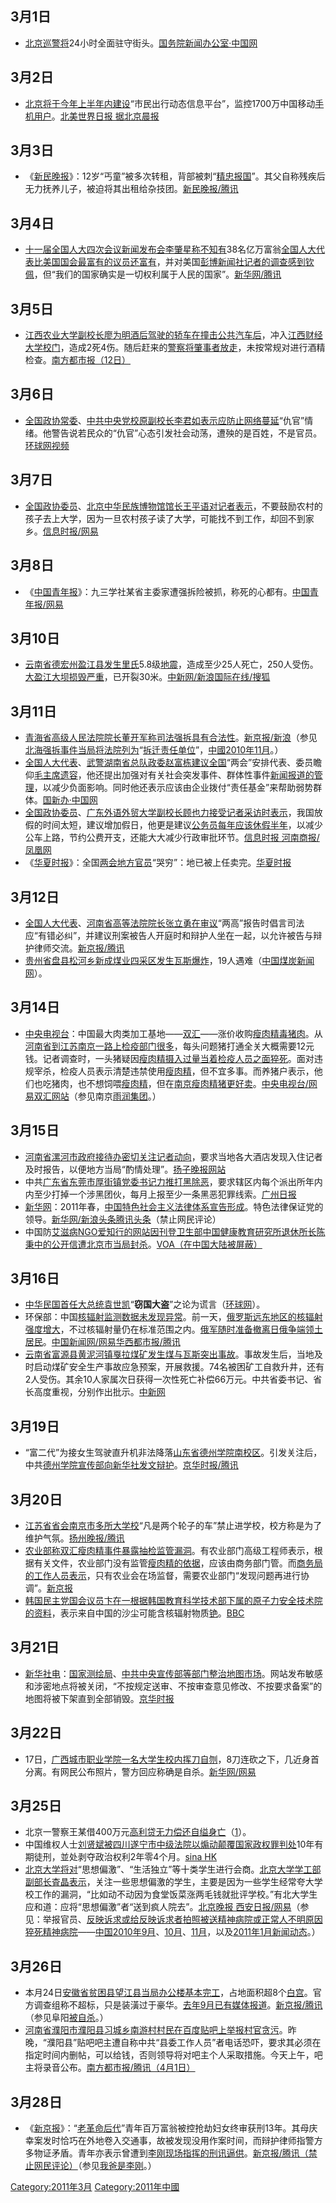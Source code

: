 <noinclude></noinclude>

## 3月1日

  - [北京巡警将](https://zh.wikipedia.org/wiki/北京 "wikilink")24小时全面驻守街头。[国务院新闻办公室·中国网](https://archive.is/20130101115436/http://jjsx.china.com.cn/list_33/84715.html)

## 3月2日

  - [北京将于今年上半年内建设](https://zh.wikipedia.org/wiki/北京 "wikilink")“市民出行动态信息平台”，监控1700万中国移动[手机用户](https://zh.wikipedia.org/wiki/手机 "wikilink")。[北美世界日报
    据北京晨报](https://archive.is/20130428160535/http://www.worldjournal.com/view/full_news/12139482/article-%E5%85%A9%E6%9C%83%E6%80%95%E9%96%8B%E3%80%8C%E8%8A%B1%E3%80%8D-%E6%89%8B%E6%A9%9F%E5%AE%9A%E4%BD%8D%E7%9B%A3%E6%8E%A7?instance=m1)

## 3月3日

  - 《[新民晚报](../Page/新民晚报.md "wikilink")》：12岁“丐童”被多次转租，背部被刺“[精忠报国](https://zh.wikipedia.org/wiki/精忠报国 "wikilink")”。其父自称残疾后无力抚养儿子，被迫将其出租给杂技团。[新民晚报/腾讯](http://news.qq.com/a/20110303/002315.htm)

## 3月4日

  - [十一届全国人大四次会议新闻发布会](https://zh.wikipedia.org/wiki/十一届全国人大四次会议 "wikilink")[李肇星称不知有](../Page/李肇星.md "wikilink")38名亿万富翁[全国人大代表比](https://zh.wikipedia.org/wiki/全国人大代表 "wikilink")[美国国会最富有的议员还富有](../Page/美国国会.md "wikilink")，并对美国[彭博新闻社记者的调查感到钦佩](https://zh.wikipedia.org/wiki/彭博新闻社 "wikilink")，但“我们的国家确实是一切权利属于人民的国家”。[新华网/腾讯](http://news.qq.com/a/20110304/001420.htm)

## 3月5日

  - [江西农业大学副校长](../Page/江西农业大学.md "wikilink")[廖为明酒后驾驶的轿车在撞击](https://zh.wikipedia.org/wiki/廖为明 "wikilink")[公共汽车后](https://zh.wikipedia.org/wiki/公共汽车 "wikilink")，冲入[江西财经大学校门](../Page/江西财经大学.md "wikilink")，造成2死4伤。随后赶来的[警察将肇事者放走](../Page/警察.md "wikilink")，未按常规对进行酒精检查。[南方都市报（12日）](https://web.archive.org/web/20150621211111/http://gcontent.oeeee.com/1/94/19485224d128528d/Blog/508/e1d23d.html)

## 3月6日

  - [全国政协常委](https://zh.wikipedia.org/wiki/全国政协常委 "wikilink")、[中共中央党校原副校长](../Page/中共中央党校.md "wikilink")[李君如表示应防止网络蔓延](../Page/李君如.md "wikilink")“仇官”情绪。他警告说若民众的“仇官”心态引发社会动荡，遭殃的是百姓，不是官员。[环球网视频](https://web.archive.org/web/20110310060650/http://china.huanqiu.com/lhbd/shp/2011-03/1543895.html)

## 3月7日

  - [全国政协委员](https://zh.wikipedia.org/wiki/全国政协委员 "wikilink")、[北京中华民族博物馆馆长](https://zh.wikipedia.org/wiki/北京中华民族博物馆 "wikilink")[王平语对记者表示](https://zh.wikipedia.org/wiki/王平语 "wikilink")，不要鼓励农村的孩子去上大学，因为一旦农村孩子读了大学，可能找不到工作，却回不到家乡。[信息时报/网易](http://news.163.com/11/0308/09/6UK4N6CU0001124J.html)

## 3月8日

  - 《[中国青年报](../Page/中国青年报.md "wikilink")》：九三学社某省主委家遭强拆险被抓，称死的心都有。[中国青年报/网易](http://news.163.com/11/0308/11/6UKBOUGG0001124J.html)

## 3月10日

  - [云南省](../Page/云南省.md "wikilink")[德宏州](https://zh.wikipedia.org/wiki/德宏州 "wikilink")[盈江县发生](../Page/盈江县.md "wikilink")[里氏](https://zh.wikipedia.org/wiki/里氏 "wikilink")5.8级[地震](https://zh.wikipedia.org/wiki/2011年云南盈江地震 "wikilink")，造成至少25人死亡，250人受伤。[大盈江大坝损毁严重](https://zh.wikipedia.org/wiki/大盈江大坝 "wikilink")，已开裂30米。[中新网/新浪](http://news.sina.com.cn/c/2011-03-11/005822090911.shtml)[国际在线/搜狐](http://green.sohu.com/20110314/n279809094.shtml)

## 3月11日

  - [青海省高级人民法院院长](../Page/青海省高级人民法院.md "wikilink")[董开军称司法强拆具有合法性](https://zh.wikipedia.org/wiki/董开军 "wikilink")。[新京报/新浪](http://news.sina.com.cn/c/2011-03-12/033322099100.shtml)（参见[北海强拆事件当局将法院列为](https://zh.wikipedia.org/wiki/北海强拆事件 "wikilink")“[拆迁责任单位](https://zh.wikipedia.org/wiki/强拆 "wikilink")”，[中國2010年11月](../Page/中國2010年11月.md "wikilink")。）
  - [全国人大代表](https://zh.wikipedia.org/wiki/全国人大代表 "wikilink")、[武警湖南省总队](https://zh.wikipedia.org/wiki/武警 "wikilink")[政委](https://zh.wikipedia.org/wiki/政委 "wikilink")[赵富栋建议全国](https://zh.wikipedia.org/wiki/赵富栋 "wikilink")“两会”安排代表、委员瞻仰[毛主席遗容](https://zh.wikipedia.org/wiki/毛主席 "wikilink")，他还提出加强对有关社会突发事件、群体性事件[新闻报道的管理](https://zh.wikipedia.org/wiki/新闻报道 "wikilink")，以减少负面影响。同时他还表示应该由企业拨付“责任基金”来帮助弱势群体。[国新办·中国网](http://lianghui.china.com.cn/2011/2011-03/13/content_22124776.htm)
  - [全国政协委员](https://zh.wikipedia.org/wiki/全国政协委员 "wikilink")、[广东外语外贸大学副校长](../Page/广东外语外贸大学.md "wikilink")[顾也力接受记者采访时表示](https://zh.wikipedia.org/wiki/顾也力 "wikilink")，我国放假的时间太短，建议增加假日，他更是建议[公务员每年应该休假半年](https://zh.wikipedia.org/wiki/公务员 "wikilink")，以减少公车上路，节约公费开支，还能大大减少行政审批环节。[信息时报
    河南商报/凤凰网](http://news.ifeng.com/mainland/special/2011lianghui/content-4/detail_2011_03/12/5111279_0.shtml)
  - 《[华夏时报](https://zh.wikipedia.org/wiki/华夏时报 "wikilink")》：全国[两会地方官员](../Page/两会.md "wikilink")“哭穷”：地已被上任卖完。[华夏时报](https://web.archive.org/web/20110316194618/http://www.chinatimes.cc/yaowen/hongguan/2011-03-11/21992.shtml)

## 3月12日

  - [全国人大代表](https://zh.wikipedia.org/wiki/全国人大代表 "wikilink")、[河南省高等法院院长](https://zh.wikipedia.org/wiki/河南省高等法院 "wikilink")[张立勇在审议](https://zh.wikipedia.org/wiki/张立勇 "wikilink")“两高”报告时倡言司法应“有错必纠”，并建议刑案被告人开庭时和辩护人坐在一起，以允许被告与辩护律师交流。[新京报/腾讯](http://view.news.qq.com/a/20110314/000020.htm)
  - [贵州省](../Page/贵州省.md "wikilink")[盘县松河乡新成煤业四采区发生](https://zh.wikipedia.org/wiki/盘县 "wikilink")[瓦斯爆炸](https://zh.wikipedia.org/wiki/瓦斯 "wikilink")，19人遇难（[中国煤炭新闻网](http://www.cwestc.com/newshtml/2011-8-15/209764.shtml)）。

## 3月14日

  - [中央电视台](https://zh.wikipedia.org/wiki/中央电视台 "wikilink")：中国最大肉类加工基地——[双汇](https://zh.wikipedia.org/wiki/双汇 "wikilink")——涨价收购[瘦肉精毒猪肉](../Page/瘦肉精.md "wikilink")。从[河南省到](../Page/河南省.md "wikilink")[江苏](https://zh.wikipedia.org/wiki/江苏 "wikilink")[南京一路上检疫部门很多](https://zh.wikipedia.org/wiki/南京 "wikilink")，每头问题猪打通全关大概需要12元钱。记者调查时，一头猪疑因[瘦肉精摄入过量当着检疫人员之面猝死](../Page/瘦肉精.md "wikilink")。面对违规宰杀，检疫人员表示清楚违禁使用[瘦肉精](../Page/瘦肉精.md "wikilink")，但不宜多事。而养猪户表示，他们也吃猪肉，也不想饲喂[瘦肉精](../Page/瘦肉精.md "wikilink")，但在[南京瘦肉精猪更好卖](https://zh.wikipedia.org/wiki/南京 "wikilink")。[中央电视台/网易](http://news.163.com/11/0315/09/6V67PHMS0001124J.html)[双汇网站](http://www.shuanghui.net/)（参见南京[雨润集团](../Page/雨润集团.md "wikilink")。）

## 3月15日

  - [河南省](../Page/河南省.md "wikilink")[漯河市政府接待办密切关注记者动向](../Page/漯河市.md "wikilink")，要求当地各大酒店发现入住记者及时报告，以便地方当局“酌情处理”。[扬子晚报网站](http://www.yangtse.com/news/gn/201103/t20110316_792365.htm)
  - 中共[广东省](../Page/广东省.md "wikilink")[东莞市](../Page/东莞市.md "wikilink")[厚街镇党委书记力推打黑除恶](https://zh.wikipedia.org/wiki/厚街镇 "wikilink")，要求辖区内每个派出所年内内至少打掉一个涉黑团伙，每月上报至少一条黑恶犯罪线索。[广州日报](https://web.archive.org/web/20110320030824/http://gzdaily.dayoo.com/html/2011-03/16/content_1292506.htm)
  - [新华网](../Page/新华网.md "wikilink")：2011年春，[中国特色社会主义法律体系宣告形成](https://zh.wikipedia.org/wiki/中国特色社会主义法律体系 "wikilink")。特色法律保证党的领导。[新华网/新浪头条](http://news.sina.com.cn/c/2011-03-16/002022121008.shtml)[腾讯头条](http://news.qq.com/a/20110316/000002.htm)（禁止网民评论）
  - 中国防[艾滋病](https://zh.wikipedia.org/wiki/艾滋病 "wikilink")[NGO](https://zh.wikipedia.org/wiki/NGO "wikilink")[爱知行的网站因刊登](https://zh.wikipedia.org/wiki/爱知行 "wikilink")[卫生部](https://zh.wikipedia.org/wiki/卫生部 "wikilink")[中国健康教育研究所退休所长](https://zh.wikipedia.org/wiki/中国健康教育研究所 "wikilink")[陈秉中的公开信遭北京市当局封杀](https://zh.wikipedia.org/wiki/陈秉中 "wikilink")。[VOA（在中国大陆被屏蔽）](http://www.voanews.com/chinese/news/20110317-Chinese-Aids-rights-website-down-118158274.html)

## 3月16日

  - [中华民国首任大总统](https://zh.wikipedia.org/wiki/中华民国 "wikilink")[袁世凯](../Page/袁世凯.md "wikilink")“**窃国大盗**”之论为谎言（[环球网](https://web.archive.org/web/20111208131131/http://history.huanqiu.com/miwen/2011-03/1565192.html)）。
  - 环保部：中国[核辐射监测数据未发现异常](https://zh.wikipedia.org/wiki/核辐射 "wikilink")。前一天，[俄罗斯远东地区的核辐射强度增大](../Page/俄罗斯.md "wikilink")，不过核辐射量仍在标准范围之内。[俄军随时准备撤离日俄争端领土居民](https://zh.wikipedia.org/wiki/俄军 "wikilink")。[中国新闻网/网易](http://news.163.com/11/0316/12/6V93JJT100014JB6.html)[华西都市报/腾讯](http://news.qq.com/a/20110316/000812.htm)
  - [云南省](../Page/云南省.md "wikilink")[富源县](../Page/富源县.md "wikilink")[黄泥河镇戛拉](https://zh.wikipedia.org/wiki/黄泥河镇 "wikilink")[煤矿发生](../Page/煤矿.md "wikilink")[煤与瓦斯突出事故](https://zh.wikipedia.org/wiki/煤与瓦斯突出事故 "wikilink")。事故发生后，当地及时启动煤矿安全生产事故应急预案，开展救援。74名被困矿工自救升井，还有2人受伤。其余10人家属次日获得一次性死亡补偿66万元。中共省委书记、省长高度重视，分别作出批示。[中新网](http://www.chinanews.com/gn/2011/03-18/2915124.shtml)

## 3月19日

  - “富二代”为接女生驾驶直升机非法降落[山东省](https://zh.wikipedia.org/wiki/山东省 "wikilink")[德州学院南校区](../Page/德州学院.md "wikilink")。引发关注后，中共[德州学院宣传部向新华社发文辩护](../Page/德州学院.md "wikilink")。[京华时报/腾讯](http://news.qq.com/a/20110326/000056.htm)

## 3月20日

  - [江苏省省会](../Page/江苏省.md "wikilink")[南京市多所大学校](https://zh.wikipedia.org/wiki/南京市 "wikilink")“凡是两个轮子的车”禁止进学校，校方称是为了维护气氛。[扬州晚报/腾讯](http://news.qq.com/a/20110326/000079.htm)
  - [农业部称](../Page/农业部.md "wikilink")[双汇瘦肉精事件暴露抽检监管漏洞](https://zh.wikipedia.org/wiki/双汇 "wikilink")。有农业部门高级工程师表示，根据有关文件，农业部门没有监管[瘦肉精的依据](../Page/瘦肉精.md "wikilink")，应该由商务部门管。而[商务局的工作人员表示](https://zh.wikipedia.org/wiki/商务局 "wikilink")，只有农业会在场监督，需要农业部门“发现问题再进行协调”。[新京报](https://web.archive.org/web/20110323151334/http://news.163.com/11/0320/03/6VIFAAL60001124J.html)
  - [韩国民主党国会议员](../Page/韩国民主党.md "wikilink")[卞在一根据](https://zh.wikipedia.org/wiki/卞在一 "wikilink")[韩国教育科学技术部下属的原子力安全技术院的资料](https://zh.wikipedia.org/wiki/韩国教育科学技术部 "wikilink")，表示来自中国的沙尘可能含核辐射物质[铯](../Page/铯.md "wikilink")。[BBC](http://www.bbc.co.uk/zhongwen/simp/china/2011/03/110320_southkorea_sandstorm.shtml)

## 3月21日

  - [新华社电](../Page/新华社.md "wikilink")：[国家测绘局](https://zh.wikipedia.org/wiki/国家测绘局 "wikilink")、[中共中央宣传部等部门整治地图市场](../Page/中共中央宣传部.md "wikilink")。网站发布敏感和涉密地点将被关闭，“不按规定送审、不按审查意见修改、不按要求备案”的地图将被下架直到全部销毁。[京华时报](https://web.archive.org/web/20110326041819/http://epaper.jinghua.cn/html/2011-03/22/content_643005.htm)

## 3月22日

  - 17日，[广西城市职业学院一名大学生校内挥刀](https://zh.wikipedia.org/wiki/广西城市职业学院 "wikilink")[自刎](https://zh.wikipedia.org/wiki/自刎 "wikilink")，8刀连砍之下，几近身首分离。有网民公布照片，警方回应称确是自杀。[新华网/网易](http://news.163.com/11/0324/17/6VU6S48I00014JB5.html)

## 3月25日

  - 北京一警察王某借400万元[高利贷无力偿还](https://zh.wikipedia.org/wiki/高利贷 "wikilink")[自缢身亡](https://zh.wikipedia.org/wiki/自缢 "wikilink")（[1](http://news.qq.com/a/20111013/000047.htm)）。
  - 中国维权人士[刘贤斌被](../Page/刘贤斌.md "wikilink")[四川](https://zh.wikipedia.org/wiki/四川 "wikilink")[遂宁市中级法院以](../Page/遂宁市.md "wikilink")[煽动颠覆国家政权罪判处](../Page/煽动颠覆国家政权罪.md "wikilink")10年有期徒刑，並处剥夺政治权利2年零4个月。[sina
    HK](https://web.archive.org/web/20110428222915/http://news.sina.com.hk/news/9/1/1/2052303/1.html)
  - [北京大学将对](../Page/北京大学.md "wikilink")“思想偏激”、“生活独立”等十类学生进行会商。[北京大学学工部副部长査晶表示](../Page/北京大学.md "wikilink")，关注一些思想偏激的学生，主要是因为一些学生经常夸大学校工作的漏洞，“比如动不动因为食堂饭菜涨两毛钱就批评学校。”有北大学生应和道：应将“思想偏激”者“送到疯人院去”。[北京晚报
    西安日报/网易](http://news.163.com/11/0325/03/6VV9LSVK00014AED.html)（参见：举报官员、[反映诉求或给反映诉求者拍照被送](https://zh.wikipedia.org/wiki/上访 "wikilink")[精神病院或正常人不明原因猝死精神病院](https://zh.wikipedia.org/wiki/精神病院 "wikilink")——[中国2010年9月](https://zh.wikipedia.org/wiki/中国2010年9月 "wikilink")、[10月](https://zh.wikipedia.org/wiki/中国2010年10月 "wikilink")、[11月](https://zh.wikipedia.org/wiki/中国2010年11月 "wikilink")，以及[2011年1月新闻动态](../Page/2011年1月.md "wikilink")。）

## 3月26日

  - 本月24日[安徽省贫困县](../Page/安徽省.md "wikilink")[望江县当局办公楼基本完工](../Page/望江县.md "wikilink")，占地面积超8个[白宫](https://zh.wikipedia.org/wiki/白宫 "wikilink")。官方调查组称不超标，只是装潢过于豪华。[去年9月已有媒体报道](https://zh.wikipedia.org/wiki/中国2010年9月 "wikilink")。[新京报/腾讯](http://news.qq.com/a/20110326/000096.htm)（参见阜阳[被自杀](../Page/被自杀.md "wikilink")。）
  - [河南省](../Page/河南省.md "wikilink")[濮阳市](../Page/濮阳市.md "wikilink")[濮阳县](https://zh.wikipedia.org/wiki/濮阳县 "wikilink")[习城乡](https://zh.wikipedia.org/wiki/习城乡 "wikilink")[南游村村民在](https://zh.wikipedia.org/wiki/南游村 "wikilink")[百度贴吧上举报村官贪污](../Page/百度贴吧.md "wikilink")。昨晚，“濮阳县”贴吧吧主遭自称中共“县委工作人员”者电话恐吓，要求其必须在指定时间内删帖，可以给钱，否则领导将对吧主个人采取措施。今天上午，吧主将录音公布。[南方都市报/腾讯（4月1日）](http://view.news.qq.com/a/20110401/000036.htm)

## 3月28日

  - 《[新京报](../Page/新京报.md "wikilink")》：“[老革命后代](https://zh.wikipedia.org/wiki/老革命 "wikilink")”青年百万富翁被控抢劫妇女终审获刑13年。其母庆幸案发时恰巧在外地卷入交通事，故被发现没用作案时间，而辩护律师指警方多物证矛盾。青年亦表示曾遭到[李刚现场指挥的](https://zh.wikipedia.org/wiki/李刚 "wikilink")[刑讯逼供](https://zh.wikipedia.org/wiki/刑讯逼供 "wikilink")。[新京报/腾讯（禁止网民评论）](http://news.qq.com/a/20110328/000079_1.htm)（参见[我爸是李刚](https://zh.wikipedia.org/wiki/我爸是李刚 "wikilink")。）

<noinclude>  </noinclude>

[Category:2011年3月](https://zh.wikipedia.org/wiki/Category:2011年3月 "wikilink")
[Category:2011年中國](https://zh.wikipedia.org/wiki/Category:2011年中國 "wikilink")